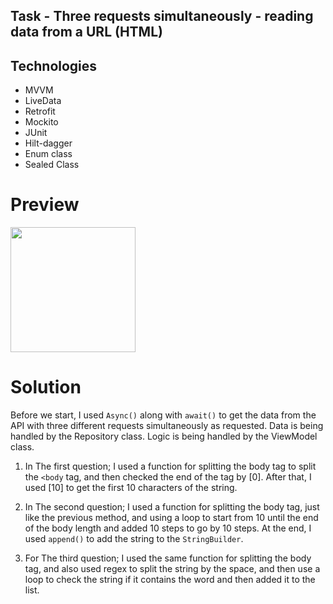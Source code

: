## Task - Three requests simultaneously - reading data from a URL (HTML)

## Technologies

- MVVM
- LiveData
- Retrofit
- Mockito
- JUnit
- Hilt-dagger
- Enum class
- Sealed Class

# Preview

<img src="https://i.imgur.com/xwdRtNc.gif " width="200" />

# Solution

Before we start, I used `Async()` along with `await()` to get the data from the API with three different requests simultaneously as requested. Data is being handled by the Repository class. Logic is being handled by the ViewModel class.

1. In The first question; I used a function for splitting the body tag to split the `<body` tag, and then
checked the end of the tag by [0]. After that, I used [10] to get the first 10 characters of the
string.

2. In The second question; I used a function for splitting the body tag, just like the previous method,
and using a loop to start from 10 until the end of the body length and added 10 steps to go by 10
steps. At the end, I used `append()` to add the string to the `StringBuilder`.

3. For The third question; I used the same function for splitting the body tag, and also used regex to
split the string by the space, and then use a loop to check the string if it contains the word and
then added it to the list.
